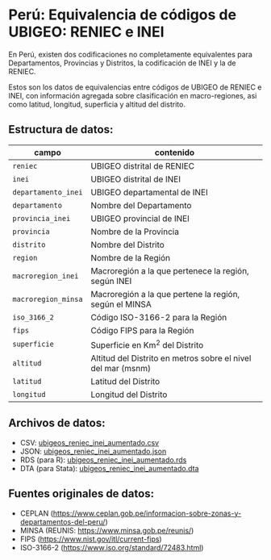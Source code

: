 # Perú: Equivalencia de códigos de UBIGEO: RENIEC e INEI

En Perú, existen dos codificaciones no completamente equivalentes para Departamentos, Provincias y Distritos, la codificación de INEI y la de RENIEC.

Estos son los datos de equivalencias entre códigos de UBIGEO de RENIEC e INEI, con información agregada sobre clasificación en macro-regiones, asi como latitud, longitud, superficia y altitud del distrito.

## Estructura de datos:

| campo | contenido |
|-------|-----------|
| `reniec` | UBIGEO distrital de RENIEC |
| `inei` | UBIGEO distrital de INEI |
| `departamento_inei` | UBIGEO departamental de INEI |
| `departamento` | Nombre del Departamento |
| `provincia_inei` | UBIGEO provincial de INEI |
| `provincia` | Nombre de la Provincia |
| `distrito` | Nombre del Distrito |
| `region` | Nombre de la Región |
| `macroregion_inei` | Macroregión a la que pertenece la región, según INEI | 
| `macroregion_minsa` | Macroregión a la que pertene la región, según el MINSA |
| `iso_3166_2` | Código ISO-3166-2 para la Región |
| `fips` | Código FIPS para la Región |
| `superficie` | Superficie en Km<sup>2</sup> del Distrito |
| `altitud` | Altitud del Distrito en metros sobre el nivel del mar (msnm) |
| `latitud` | Latitud del Distrito |
| `longitud` | Longitud del Distrito |

## Archivos de datos:

- CSV: [ubigeos_reniec_inei_aumentado.csv](ubigeos_reniec_inei_aumentado.csv)
- JSON: [ubigeos_reniec_inei_aumentado.json](ubigeos_reniec_inei_aumentado.json)
- RDS (para R): [ubigeos_reniec_inei_aumentado.rds](ubigeos_reniec_inei_aumentado.rds)
- DTA (para Stata): [ubigeos_reniec_inei_aumentado.dta](ubigeos_reniec_inei_aumentado.dta)


## Fuentes originales de datos:

- CEPLAN (https://www.ceplan.gob.pe/informacion-sobre-zonas-y-departamentos-del-peru/)
- MINSA (REUNIS: https://www.minsa.gob.pe/reunis/)
- FIPS (https://www.nist.gov/itl/current-fips)
- ISO-3166-2 (https://www.iso.org/standard/72483.html)
